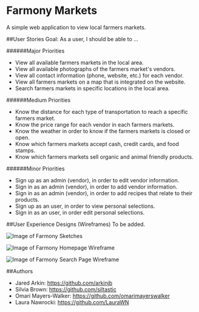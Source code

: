 # Farmony Markets
A simple web application to view local farmers markets.

##User Stories
Goal: As a user, I should be able to ...

######Major Priorities
- View all available farmers markets in the local area.
- View all available photographs of the farmers market's vendors.
- View all contact information (phone, website, etc.) for each vendor.
- View all farmers markets on a map that is integrated on the website.
- Search farmers markets in specific locations in the local area.

######Medium Priorities
- Know the distance for each type of transportation to reach a specific farmers market.
- Know the price range for each vendor in each farmers markets.
- Know the weather in order to know if the farmers markets is closed or open.
- Know which farmers markets accept cash, credit cards, and food stamps.
- Know which farmers markets sell organic and animal friendly products.

######Minor Priorities
- Sign up as an admin (vendor), in order to edit vendor information.
- Sign in as an admin (vendor), in order to add vendor information.
- Sign in as an admin (vendor), in order to add recipes that relate to their products.
- Sign up as an user, in order to view personal selections.
- Sign in as an user, in order edit personal selections.

##User Experience Designs (Wireframes)
To be added.

![Image of Farmony Sketches](https://github.com/siltastic/farmony-markets/blob/master/planning/user-experience/img/20150823_0000_FM_2015_Planning-Sketches.jpg)

![Image of Farmony Homepage Wireframe](https://github.com/siltastic/farmony-markets/blob/master/planning/user-experience/img/20150823_0000_FM_2015_Web-1.0_Home_Introduction.jpg)

![Image of Farmony Search Page Wireframe](https://github.com/siltastic/farmony-markets/blob/master/planning/user-experience/img/20150823_0001_FM_2015_Web-1.1_Home_SearchMarkets.jpg)

##Authors
- Jared Arkin: https://github.com/arkinjb
- Silvia Brown: https://github.com/siltastic
- Omari Mayers-Walker: https://github.com/omarimayerswalker
- Laura Nawrocki: https://github.com/LauraWN